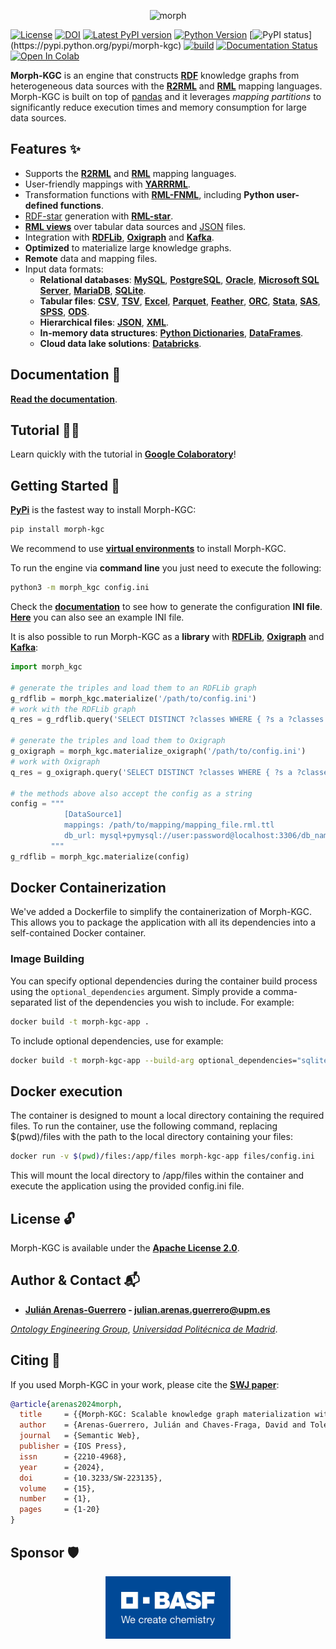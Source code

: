 <p align="center">
<img src="https://github.com/morph-kgc/morph-kgc/blob/main/logo/logo.png" height="100" alt="morph">
</p>

[![License](https://img.shields.io/pypi/l/morph-kgc.svg)](https://github.com/morph-kgc/morph-kgc/blob/main/LICENSE)
[![DOI](https://zenodo.org/badge/311956260.svg?style=flat)](https://zenodo.org/badge/latestdoi/311956260)
[![Latest PyPI version](https://img.shields.io/pypi/v/morph-kgc?style=flat)](https://pypi.python.org/pypi/morph-kgc)
[![Python Version](https://img.shields.io/pypi/pyversions/morph-kgc.svg)](https://pypi.python.org/pypi/morph-kgc)
[![PyPI status](https://img.shields.io:/pypi/status/morph-kgc?)](https://pypi.python.org/pypi/morph-kgc)
[![build](https://github.com/morph-kgc/morph-kgc/actions/workflows/ci.yml/badge.svg)](https://github.com/morph-kgc/morph-kgc/actions/workflows/ci.yml)
[![Documentation Status](https://readthedocs.org/projects/morph-kgc/badge/?version=latest)](https://morph-kgc.readthedocs.io/en/latest/?badge=latest)
[![Open In Colab](https://colab.research.google.com/assets/colab-badge.svg)](https://colab.research.google.com/drive/1ByFx_NOEfTZeaJ1Wtw3UwTH3H3-Sye2O?usp=sharing)

**Morph-KGC** is an engine that constructs **[RDF](https://www.w3.org/TR/rdf11-concepts/)** knowledge graphs from heterogeneous data sources with the **[R2RML](https://www.w3.org/TR/r2rml/)** and **[RML](https://w3id.org/rml/core/spec)** mapping languages. Morph-KGC is built on top of [pandas](https://pandas.pydata.org/) and it leverages *mapping partitions* to significantly reduce execution times and memory consumption for large data sources.

## Features :sparkles:

- Supports the **[R2RML](https://www.w3.org/TR/r2rml/)** and **[RML](https://w3id.org/rml/core/spec)** mapping languages.
- User-friendly mappings with **[YARRRML](https://rml.io/yarrrml/spec/)**.
- Transformation functions with **[RML-FNML](https://w3id.org/rml/fnml/spec)**, including **Python user-defined functions**.
- [RDF-star](https://w3c.github.io/rdf-star/cg-spec/2021-12-17.html) generation with **[RML-star](https://w3id.org/rml/star/spec)**.
- **[RML views](https://oa.upm.es/73463/1/_2023___ESWC__RML_Tabular_Views.pdf)** over tabular data sources and [JSON](https://www.json.org) files.
- Integration with **[RDFLib](https://rdflib.readthedocs.io)**, **[Oxigraph](https://pyoxigraph.readthedocs.io/en/latest/)** and **[Kafka](https://kafka-python.readthedocs.io)**.
- **Optimized** to materialize large knowledge graphs.
- **Remote** data and mapping files.
- Input data formats:
    - **Relational databases**: **[MySQL](https://www.mysql.com/)**, **[PostgreSQL](https://www.postgresql.org/)**, **[Oracle](https://www.oracle.com/database/)**, **[Microsoft SQL Server](https://www.microsoft.com/sql-server)**, **[MariaDB](https://mariadb.org/)**, **[SQLite](https://www.sqlite.org)**.
    - **Tabular files**: **[CSV](https://en.wikipedia.org/wiki/Comma-separated_values)**, **[TSV](https://en.wikipedia.org/wiki/Tab-separated_values)**, **[Excel](https://www.microsoft.com/en-us/microsoft-365/excel)**, **[Parquet](https://parquet.apache.org/documentation/latest/)**, **[Feather](https://arrow.apache.org/docs/python/feather.html)**, **[ORC](https://orc.apache.org/)**, **[Stata](https://www.stata.com/)**, **[SAS](https://www.sas.com)**, **[SPSS](https://www.ibm.com/analytics/spss-statistics-software)**, **[ODS](https://en.wikipedia.org/wiki/OpenDocument)**.
    - **Hierarchical files**: **[JSON](https://www.json.org)**, **[XML](https://www.w3.org/TR/xml/)**.
    - **In-memory data structures**: **[Python Dictionaries](https://docs.python.org/3/tutorial/datastructures.html#dictionaries)**, **[DataFrames](https://pandas.pydata.org/docs/reference/api/pandas.DataFrame.html)**.
	- **Cloud data lake solutions**: **[Databricks](https://www.databricks.com/)**.

## Documentation :bookmark_tabs:

**[Read the documentation](https://morph-kgc.readthedocs.io/en/latest/documentation/)**.

## Tutorial :woman_teacher:

Learn quickly with the tutorial in **[Google Colaboratory](https://colab.research.google.com/drive/1ByFx_NOEfTZeaJ1Wtw3UwTH3H3-Sye2O?usp=sharing)**!

## Getting Started :rocket:

**[PyPi](https://pypi.org/project/morph-kgc/)** is the fastest way to install Morph-KGC:
```bash
pip install morph-kgc
```

We recommend to use **[virtual environments](https://docs.python.org/3/library/venv.html#)** to install Morph-KGC.

To run the engine via **command line** you just need to execute the following:
```bash
python3 -m morph_kgc config.ini
```

Check the **[documentation](https://morph-kgc.readthedocs.io/en/latest/documentation/#configuration)** to see how to generate the configuration **INI file**. **[Here](https://github.com/morph-kgc/morph-kgc/blob/main/examples/configuration-file/default_config.ini)** you can also see an example INI file.

It is also possible to run Morph-KGC as a **library** with **[RDFLib](https://rdflib.readthedocs.io)**, **[Oxigraph](https://pyoxigraph.readthedocs.io/en/latest/)** and **[Kafka](https://kafka-python.readthedocs.io)**:
```python
import morph_kgc

# generate the triples and load them to an RDFLib graph
g_rdflib = morph_kgc.materialize('/path/to/config.ini')
# work with the RDFLib graph
q_res = g_rdflib.query('SELECT DISTINCT ?classes WHERE { ?s a ?classes }')

# generate the triples and load them to Oxigraph
g_oxigraph = morph_kgc.materialize_oxigraph('/path/to/config.ini')
# work with Oxigraph
q_res = g_oxigraph.query('SELECT DISTINCT ?classes WHERE { ?s a ?classes }')

# the methods above also accept the config as a string
config = """
            [DataSource1]
            mappings: /path/to/mapping/mapping_file.rml.ttl
            db_url: mysql+pymysql://user:password@localhost:3306/db_name
         """
g_rdflib = morph_kgc.materialize(config)
```
## Docker Containerization

We've added a Dockerfile to simplify the containerization of Morph-KGC. This allows you to package the application with all its dependencies into a self-contained Docker container.

### Image Building

You can specify optional dependencies during the container build process using the `optional_dependencies` argument. Simply provide a comma-separated list of the dependencies you wish to include. For example:

```bash
docker build -t morph-kgc-app .
```

To include optional dependencies, use for example:
```bash
docker build -t morph-kgc-app --build-arg optional_dependencies="sqlite,kafka" .
```

## Docker execution
The container is designed to mount a local directory containing the required files. To run the container, use the following command, replacing $(pwd)/files with the path to the local directory containing your files:

```bash
docker run -v $(pwd)/files:/app/files morph-kgc-app files/config.ini
```

This will mount the local directory to /app/files within the container and execute the application using the provided config.ini file.

## License :unlock:

Morph-KGC is available under the **[Apache License 2.0](https://github.com/morph-kgc/morph-kgc/blob/main/LICENSE)**.

## Author & Contact :mailbox_with_mail:

- **[Julián Arenas-Guerrero](https://github.com/arenas-guerrero-julian/) - [julian.arenas.guerrero@upm.es](mailto:julian.arenas.guerrero@upm.es)**

*[Ontology Engineering Group](https://oeg.fi.upm.es)*, *[Universidad Politécnica de Madrid](https://www.upm.es/internacional)*.

## Citing :speech_balloon:

If you used Morph-KGC in your work, please cite the **[SWJ paper](https://www.doi.org/10.3233/SW-223135)**:

```bib
@article{arenas2024morph,
  title     = {{Morph-KGC: Scalable knowledge graph materialization with mapping partitions}},
  author    = {Arenas-Guerrero, Julián and Chaves-Fraga, David and Toledo, Jhon and Pérez, María S. and Corcho, Oscar},
  journal   = {Semantic Web},
  publisher = {IOS Press},
  issn      = {2210-4968},
  year      = {2024},
  doi       = {10.3233/SW-223135},
  volume    = {15},
  number    = {1},
  pages     = {1-20}
}
```

## Sponsor :shield:

<p align="center">
<img src="https://github.com/morph-kgc/morph-kgc-docs/blob/main/docs/assets/BASF.png" height="100" alt="BASF">
</p>
